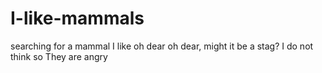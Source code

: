 # I-like-mammals
searching for a mammal I like
oh dear oh dear, might it be a stag?
I do not think so
They are angry
